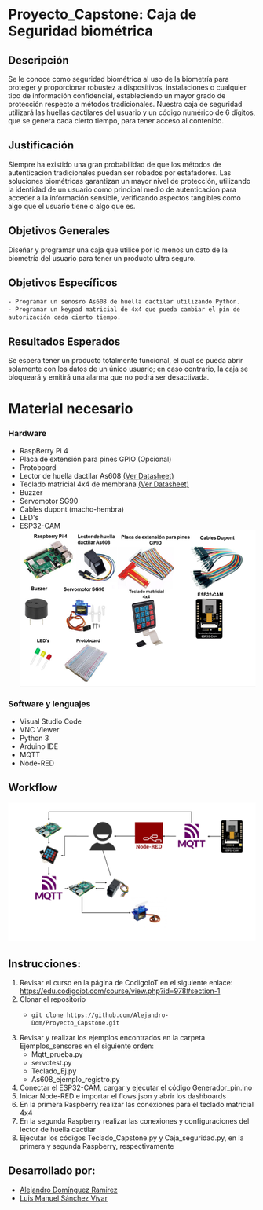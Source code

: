 # Proyecto_Capstone: Caja de Seguridad biométrica

## Descripción
Se le conoce como seguridad biométrica al uso de la biometría para proteger y proporcionar robustez a dispositivos, instalaciones o cualquier tipo de información confidencial, estableciendo un mayor grado de protección respecto a métodos tradicionales. Nuestra caja de seguridad utilizará las huellas dactilares del usuario y un código numérico de 6 dígitos, que se genera cada cierto tiempo, para tener acceso al contenido.

## Justificación
Siempre ha existido una gran probabilidad de que los métodos de autenticación tradicionales puedan ser robados por estafadores.
Las soluciones biométricas garantizan un mayor nivel de protección, utilizando la identidad de un usuario como principal medio de autenticación para acceder a la información sensible, verificando aspectos tangibles como algo que el usuario tiene o algo que es.

## Objetivos Generales
Diseñar y programar una caja que utilice por lo menos un dato de la biometría del usuario para tener un producto ultra seguro. 
## Objetivos Específicos
    - Programar un senosro As608 de huella dactilar utilizando Python.
    - Programar un keypad matricial de 4x4 que pueda cambiar el pin de autorización cada cierto tiempo.
## Resultados Esperados
Se espera tener un producto totalmente funcional, el cual se pueda abrir solamente con los datos de un único usuario; en caso contrario, la caja se bloqueará y emitirá una alarma que no podrá ser desactivada.
# Material necesario
### Hardware
- RaspBerry Pi 4
- Placa de extensión para pines GPIO (Opcional)
- Protoboard
- Lector de huella dactilar As608 [(Ver Datasheet)](https://server4.eca.ir/eshop/000/AS608/Synochip-AS608.pdf) 
- Teclado matricial 4x4 de membrana [(Ver Datasheet)](http://www.electronicoscaldas.com/datasheet/Teclado-membrana-matricial-4x4.pdf)
- Buzzer
- Servomotor SG90 
- Cables dupont (macho-hembra)
- LED's
- ESP32-CAM
![](https://github.com/Alejandro-Dom/Proyecto_Capstone/blob/main/Imagenes/Materiales.png)
### Software y lenguajes
- Visual Studio Code
- VNC Viewer
- Python 3
- Arduino IDE
- MQTT
- Node-RED

## Workflow
![](https://github.com/Alejandro-Dom/Proyecto_Capstone/blob/main/Imagenes/Workflow.png)
## Instrucciones:
1. Revisar el curso en la página de CodigoIoT en el siguiente enlace: https://edu.codigoiot.com/course/view.php?id=978#section-1
2. Clonar el repositorio
     - <pre><code>git clone https://github.com/Alejandro-Dom/Proyecto_Capstone.git </code></pre>
3.  Revisar y realizar los ejemplos encontrados en la carpeta Ejemplos_sensores en el siguiente orden:
    - Mqtt_prueba.py
    - servotest.py
    - Teclado_Ej.py
    - As608_ejemplo_registro.py
4. Conectar el ESP32-CAM, cargar y ejecutar el código Generador_pin.ino
5. Inicar Node-RED e importar el flows.json y abrir los dashboards
6. En la primera Raspberry realizar las conexiones para el teclado matricial 4x4
7. En la segunda Raspberry realizar las conexiones y configuraciones del lector de huella dactilar
8. Ejecutar los códigos Teclado_Capstone.py y Caja_seguridad.py, en la primera y segunda Raspberry, respectivamente
## Desarrollado por:
- [Alejandro Domínguez Ramirez](https://github.com/Alejandro-Dom)
- [Luis Manuel Sánchez Vívar](https://github.com/ManuSV16)


